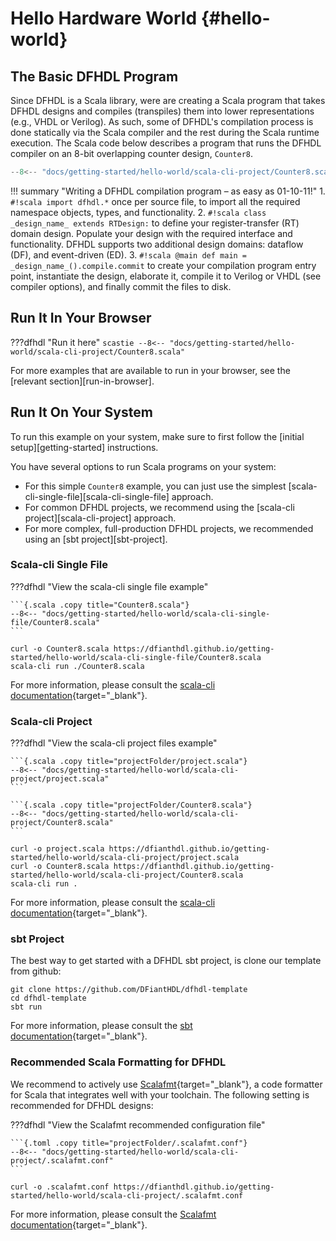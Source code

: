 # Hello Hardware World {#hello-world}

## The Basic DFHDL Program

Since DFHDL is a Scala library, were are creating a Scala program that takes DFHDL designs and compiles (transpiles) them into lower representations (e.g., VHDL or Verilog). As such, some of DFHDL's compilation process is done statically via the Scala compiler and the rest during the Scala runtime execution. The Scala code below describes a program that runs the DFHDL compiler on an 8-bit overlapping counter design, `Counter8`. 

```{.scala .copy}
--8<-- "docs/getting-started/hello-world/scala-cli-project/Counter8.scala"
```

!!! summary "Writing a DFHDL compilation program – as easy as 01-10-11!"
    1. `#!scala import dfhdl.*` once per source file, to import all the required namespace objects, types, and functionality.
    2. `#!scala class _design_name_ extends RTDesign:` to define your register-transfer (RT) domain design. Populate your design with the required interface and functionality. DFHDL supports two additional design domains: dataflow (DF), and event-driven (ED).
    3. `#!scala @main def main = _design_name_().compile.commit` to create your compilation program entry point, instantiate the design, elaborate it, compile it to Verilog or VHDL (see compiler options), and finally commit the files to disk.


## Run It In Your Browser

???dfhdl "Run it here"
    ```scastie
    --8<-- "docs/getting-started/hello-world/scala-cli-project/Counter8.scala"
    ```

For more examples that are available to run in your browser, see the [relevant section][run-in-browser].

## Run It On Your System

To run this example on your system, make sure to first follow the [initial setup][getting-started] instructions.

You have several options to run Scala programs on your system:

* For this simple `Counter8` example, you can just use the simplest [scala-cli-single-file][scala-cli-single-file] approach. 
* For common DFHDL projects, we recommend using the [scala-cli project][scala-cli-project] approach. 
* For more complex, full-production DFHDL projects, we recommended using an [sbt project][sbt-project].

### Scala-cli Single File

???dfhdl "View the scala-cli single file example"

    ```{.scala .copy title="Counter8.scala"}
    --8<-- "docs/getting-started/hello-world/scala-cli-single-file/Counter8.scala"
    ```

```{.console .copy linenums="0" title="Download and run in your terminal"}
curl -o Counter8.scala https://dfianthdl.github.io/getting-started/hello-world/scala-cli-single-file/Counter8.scala
scala-cli run ./Counter8.scala
```

For more information, please consult the [scala-cli documentation](https://scala-cli.virtuslab.org/docs/overview){target="_blank"}.

### Scala-cli Project

???dfhdl "View the scala-cli project files example"

    ```{.scala .copy title="projectFolder/project.scala"}
    --8<-- "docs/getting-started/hello-world/scala-cli-project/project.scala"
    ```

    ```{.scala .copy title="projectFolder/Counter8.scala"}
    --8<-- "docs/getting-started/hello-world/scala-cli-project/Counter8.scala"
    ```

```{.console .copy linenums="0" title="Download and run in your terminal"}
curl -o project.scala https://dfianthdl.github.io/getting-started/hello-world/scala-cli-project/project.scala
curl -o Counter8.scala https://dfianthdl.github.io/getting-started/hello-world/scala-cli-project/Counter8.scala
scala-cli run .
```

For more information, please consult the [scala-cli documentation](https://scala-cli.virtuslab.org/docs/overview){target="_blank"}.


### sbt Project

The best way to get started with a DFHDL sbt project, is clone our template from github:

```{.console .copy linenums="0" title="Clone and run in your terminal"}
git clone https://github.com/DFiantHDL/dfhdl-template
cd dfhdl-template
sbt run
```

For more information, please consult the [sbt documentation](https://www.scala-sbt.org/1.x/docs/){target="_blank"}.


### Recommended Scala Formatting for DFHDL

We recommend to actively use [Scalafmt](https://scalameta.org/scalafmt/){target="_blank"}, a code formatter for Scala that integrates well with your toolchain. The following setting is recommended for DFHDL designs:

???dfhdl "View the Scalafmt recommended configuration file"
  
    ```{.toml .copy title="projectFolder/.scalafmt.conf"}
    --8<-- "docs/getting-started/hello-world/scala-cli-project/.scalafmt.conf"
    ```

```{.console .copy linenums="0" title="Download it via your terminal"}
curl -o .scalafmt.conf https://dfianthdl.github.io/getting-started/hello-world/scala-cli-project/.scalafmt.conf
```

For more information, please consult the [Scalafmt documentation](https://scalameta.org/scalafmt/docs/configuration.html){target="_blank"}.
